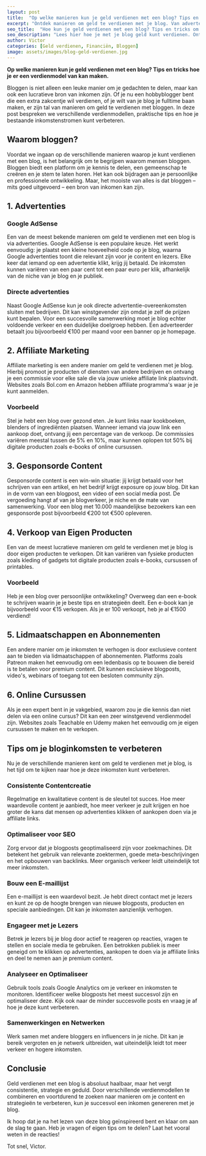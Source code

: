 ```yaml
---
layout: post
title:  "Op welke manieren kun je geld verdienen met een blog? Tips en tricks hoe je er een verdienmodel van kan maken."
excerpt: "Ontdek manieren om geld te verdienen met je blog. Van advertenties tot gesponsorde content: we geven je praktische tips en trucs!"
seo_title:  "Hoe kun je geld verdienen met een blog? Tips en tricks om je blog om te zetten in een verdienmodel"
seo_description: "Lees hier hoe je met je blog geld kunt verdienen. Ontdek verschillende verdienmodellen en verbeter je inkomsten met praktische tips."
author: Victor
categories: [Geld verdienen, Financiën, Bloggen]
image: assets/images/blog-geld-verdienen.jpg
---
```


**Op welke manieren kun je geld verdienen met een blog? Tips en tricks hoe je er een verdienmodel van kan maken.**

Bloggen is niet alleen een leuke manier om je gedachten te delen, maar kan ook een lucratieve bron van inkomen zijn. Of je nu een hobbyblogger bent die een extra zakcentje wil verdienen, of je wilt van je blog je fulltime baan maken, er zijn tal van manieren om geld te verdienen met bloggen. In deze post bespreken we verschillende verdienmodellen, praktische tips en hoe je bestaande inkomstenstromen kunt verbeteren.

## Waarom bloggen?

Voordat we ingaan op de verschillende manieren waarop je kunt verdienen met een blog, is het belangrijk om te begrijpen waarom mensen bloggen. Bloggen biedt een platform om je kennis te delen, een gemeenschap te creëren en je stem te laten horen. Het kan ook bijdragen aan je persoonlijke en professionele ontwikkeling. Maar, het mooiste van alles is dat bloggen – mits goed uitgevoerd – een bron van inkomen kan zijn.

## 1. Advertenties

### Google AdSense
Een van de meest bekende manieren om geld te verdienen met een blog is via advertenties. Google AdSense is een populaire keuze. Het werkt eenvoudig: je plaatst een kleine hoeveelheid code op je blog, waarna Google advertenties toont die relevant zijn voor je content en lezers. Elke keer dat iemand op een advertentie klikt, krijg jij betaald. De inkomsten kunnen variëren van een paar cent tot een paar euro per klik, afhankelijk van de niche van je blog en je publiek.

### Directe advertenties
Naast Google AdSense kun je ook directe advertentie-overeenkomsten sluiten met bedrijven. Dit kan winstgevender zijn omdat je zelf de prijzen kunt bepalen. Voor een succesvolle samenwerking moet je blog echter voldoende verkeer en een duidelijke doelgroep hebben. Een adverteerder betaalt jou bijvoorbeeld €100 per maand voor een banner op je homepage.

## 2. Affiliate Marketing

Affiliate marketing is een andere manier om geld te verdienen met je blog. Hierbij promoot je producten of diensten van andere bedrijven en ontvang je een commissie voor elke sale die via jouw unieke affiliate link plaatsvindt. Websites zoals Bol.com en Amazon hebben affiliate programma's waar je je kunt aanmelden.

### Voorbeeld
Stel je hebt een blog over gezond eten. Je kunt links naar kookboeken, blenders of ingrediënten plaatsen. Wanneer iemand via jouw link een aankoop doet, ontvang jij een percentage van de verkoop. De commissies variëren meestal tussen de 5% en 10%, maar kunnen oplopen tot 50% bij digitale producten zoals e-books of online cursussen.

## 3. Gesponsorde Content

Gesponsorde content is een win-win situatie: jij krijgt betaald voor het schrijven van een artikel, en het bedrijf krijgt exposure op jouw blog. Dit kan in de vorm van een blogpost, een video of een social media post. De vergoeding hangt af van je blogverkeer, je niche en de mate van samenwerking. Voor een blog met 10.000 maandelijkse bezoekers kan een gesponsorde post bijvoorbeeld €200 tot €500 opleveren.

## 4. Verkoop van Eigen Producten

Een van de meest lucratieve manieren om geld te verdienen met je blog is door eigen producten te verkopen. Dit kan variëren van fysieke producten zoals kleding of gadgets tot digitale producten zoals e-books, cursussen of printables.

### Voorbeeld
Heb je een blog over persoonlijke ontwikkeling? Overweeg dan een e-book te schrijven waarin je je beste tips en strategieën deelt. Een e-book kan je bijvoorbeeld voor €15 verkopen. Als je er 100 verkoopt, heb je al €1500 verdiend!

## 5. Lidmaatschappen en Abonnementen

Een andere manier om je inkomsten te verhogen is door exclusieve content aan te bieden via lidmaatschappen of abonnementen. Platforms zoals Patreon maken het eenvoudig om een ledenbasis op te bouwen die bereid is te betalen voor premium content. Dit kunnen exclusieve blogposts, video's, webinars of toegang tot een besloten community zijn.

## 6. Online Cursussen

Als je een expert bent in je vakgebied, waarom zou je die kennis dan niet delen via een online cursus? Dit kan een zeer winstgevend verdienmodel zijn. Websites zoals Teachable en Udemy maken het eenvoudig om je eigen cursussen te maken en te verkopen.

## Tips om je bloginkomsten te verbeteren

Nu je de verschillende manieren kent om geld te verdienen met je blog, is het tijd om te kijken naar hoe je deze inkomsten kunt verbeteren.

### Consistente Contentcreatie
Regelmatige en kwalitatieve content is de sleutel tot succes. Hoe meer waardevolle content je aanbiedt, hoe meer verkeer je zult krijgen en hoe groter de kans dat mensen op advertenties klikken of aankopen doen via je affiliate links.

### Optimaliseer voor SEO
Zorg ervoor dat je blogposts geoptimaliseerd zijn voor zoekmachines. Dit betekent het gebruik van relevante zoektermen, goede meta-beschrijvingen en het opbouwen van backlinks. Meer organisch verkeer leidt uiteindelijk tot meer inkomsten.

### Bouw een E-maillijst
Een e-maillijst is een waardevol bezit. Je hebt direct contact met je lezers en kunt ze op de hoogte brengen van nieuwe blogposts, producten en speciale aanbiedingen. Dit kan je inkomsten aanzienlijk verhogen.

### Engageer met je Lezers
Betrek je lezers bij je blog door actief te reageren op reacties, vragen te stellen en sociale media te gebruiken. Een betrokken publiek is meer geneigd om te klikken op advertenties, aankopen te doen via je affiliate links en deel te nemen aan je premium content.

### Analyseer en Optimaliseer
Gebruik tools zoals Google Analytics om je verkeer en inkomsten te monitoren. Identificeer welke blogposts het meest succesvol zijn en optimaliseer deze. Kijk ook naar de minder succesvolle posts en vraag je af hoe je deze kunt verbeteren.

### Samenwerkingen en Netwerken
Werk samen met andere bloggers en influencers in je niche. Dit kan je bereik vergroten en je netwerk uitbreiden, wat uiteindelijk leidt tot meer verkeer en hogere inkomsten.

## Conclusie

Geld verdienen met een blog is absoluut haalbaar, maar het vergt consistentie, strategie en geduld. Door verschillende verdienmodellen te combineren en voortdurend te zoeken naar manieren om je content en strategieën te verbeteren, kun je succesvol een inkomen genereren met je blog.

Ik hoop dat je na het lezen van deze blog geïnspireerd bent en klaar om aan de slag te gaan. Heb je vragen of eigen tips om te delen? Laat het vooral weten in de reacties!

Tot snel, Victor.